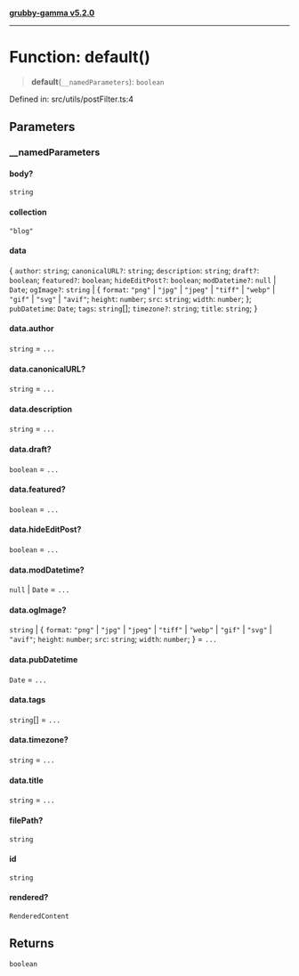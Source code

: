 [**grubby-gamma v5.2.0**](../../../README.md)

***

# Function: default()

> **default**(`__namedParameters`): `boolean`

Defined in: src/utils/postFilter.ts:4

## Parameters

### \_\_namedParameters

#### body?

`string`

#### collection

`"blog"`

#### data

\{ `author`: `string`; `canonicalURL?`: `string`; `description`: `string`; `draft?`: `boolean`; `featured?`: `boolean`; `hideEditPost?`: `boolean`; `modDatetime?`: `null` \| `Date`; `ogImage?`: `string` \| \{ `format`: `"png"` \| `"jpg"` \| `"jpeg"` \| `"tiff"` \| `"webp"` \| `"gif"` \| `"svg"` \| `"avif"`; `height`: `number`; `src`: `string`; `width`: `number`; \}; `pubDatetime`: `Date`; `tags`: `string`[]; `timezone?`: `string`; `title`: `string`; \}

#### data.author

`string` = `...`

#### data.canonicalURL?

`string` = `...`

#### data.description

`string` = `...`

#### data.draft?

`boolean` = `...`

#### data.featured?

`boolean` = `...`

#### data.hideEditPost?

`boolean` = `...`

#### data.modDatetime?

`null` \| `Date` = `...`

#### data.ogImage?

`string` \| \{ `format`: `"png"` \| `"jpg"` \| `"jpeg"` \| `"tiff"` \| `"webp"` \| `"gif"` \| `"svg"` \| `"avif"`; `height`: `number`; `src`: `string`; `width`: `number`; \} = `...`

#### data.pubDatetime

`Date` = `...`

#### data.tags

`string`[] = `...`

#### data.timezone?

`string` = `...`

#### data.title

`string` = `...`

#### filePath?

`string`

#### id

`string`

#### rendered?

`RenderedContent`

## Returns

`boolean`
